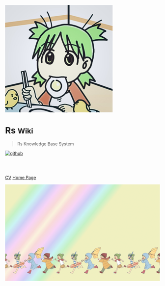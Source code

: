 <!-- _coverpage.md -->

<img src="_media/avatar.jpeg" alt="logo" style="zoom:75%;" />

# Rs <small>Wiki</small>

> Rs Knowledge Base System

[![github](https://img.shields.io/badge/github-YuyangXueEd-brightgreen.svg)](https://github.com/YuyangXueEd)

<br>

<span id="busuanzi_container_site_pv" style='display:none'>
	👀 Visited：<span id="busuanzi_value_site_pv"></span>
</span>
<span id="busuanzi_container_site_uv" style='display:none'>
	| 🚴‍♂️ Visitors：<span id="busuanzi_value_site_uv"></span> 人
</span>

<br>


[CV](https://github.com/YuyangXueEd/Wiki/raw/master/docs/_media/Yuyang_XUE_CV.pdf)
[Home Page](README.md)

<!-- 背景图片 -->

![](_media/bg1.jpg)